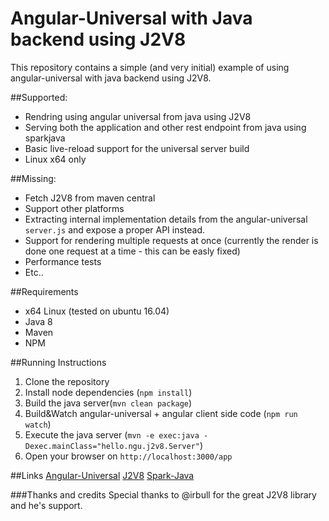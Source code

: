 # Angular-Universal with Java backend using J2V8
This repository contains a simple (and very initial) example of using angular-universal with java backend using J2V8.

##Supported:
- Rendring using angular universal from java using J2V8
- Serving both the application and other rest endpoint from java using sparkjava
- Basic live-reload support for the universal server build 
- Linux x64 only

##Missing:
- Fetch J2V8 from maven central
- Support other platforms
- Extracting internal implementation details from the angular-universal `server.js` and expose a proper API instead.
- Support for rendering multiple requests at once (currently the render is done one request at a time - this can be easly fixed)
- Performance tests 
- Etc..

##Requirements
- x64 Linux (tested on ubuntu 16.04)
- Java 8
- Maven
- NPM
 
##Running Instructions
1. Clone the repository
2. Install node dependencies (`npm install`)
3. Build the java server(`mvn clean package`)
4. Build&Watch angular-universal + angular client side code (`npm run watch`)
5. Execute the java server (`mvn -e exec:java -Dexec.mainClass="hello.ngu.j2v8.Server"`)
6. Open your browser on `http://localhost:3000/app`

##Links
[Angular-Universal](https://github.com/angular/universal)
[J2V8](https://github.com/eclipsesource/J2V8)
[Spark-Java](http://sparkjava.com/)

###Thanks and credits
Special thanks to @irbull for the great J2V8 library and he's support.
